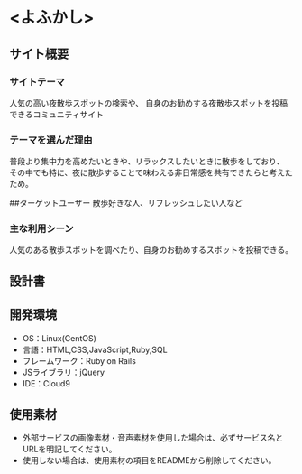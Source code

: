 # <よふかし>

## サイト概要
### サイトテーマ
人気の高い夜散歩スポットの検索や、
自身のお勧めする夜散歩スポットを投稿できるコミュニティサイト

### テーマを選んだ理由
普段より集中力を高めたいときや、リラックスしたいときに散歩をしており、
その中でも特に、夜に散歩することで味わえる非日常感を共有できたらと考えたため。

##ターゲットユーザー
散歩好きな人、リフレッシュしたい人など

### 主な利用シーン
人気のある散歩スポットを調べたり、自身のお勧めするスポットを投稿できる。

## 設計書


## 開発環境
- OS：Linux(CentOS)
- 言語：HTML,CSS,JavaScript,Ruby,SQL
- フレームワーク：Ruby on Rails
- JSライブラリ：jQuery
- IDE：Cloud9

## 使用素材
- 外部サービスの画像素材・音声素材を使用した場合は、必ずサービス名とURLを明記してください。
- 使用しない場合は、使用素材の項目をREADMEから削除してください。